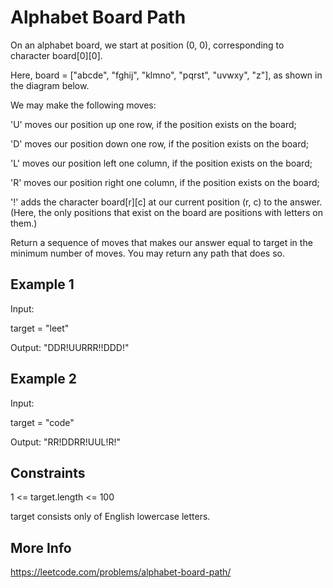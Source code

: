 # Alphabet Board Path

On an alphabet board, we start at position (0, 0), corresponding to character board[0][0].

Here, board = ["abcde", "fghij", "klmno", "pqrst", "uvwxy", "z"], as shown in the diagram below.

We may make the following moves:

'U' moves our position up one row, if the position exists on the board;

'D' moves our position down one row, if the position exists on the board;

'L' moves our position left one column, if the position exists on the board;

'R' moves our position right one column, if the position exists on the board;

'!' adds the character board[r][c] at our current position (r, c) to the answer.
(Here, the only positions that exist on the board are positions with letters on them.)

Return a sequence of moves that makes our answer equal to target in the minimum number of moves.  You may return any path that does so.

## Example 1

Input:

target = "leet"

Output: "DDR!UURRR!!DDD!"

## Example 2

Input:

target = "code"

Output: "RR!DDRR!UUL!R!"

## Constraints

1 <= target.length <= 100

target consists only of English lowercase letters.

## More Info

<https://leetcode.com/problems/alphabet-board-path/>
